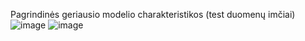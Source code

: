 Pagrindinės geriausio modelio charakteristikos (test duomenų imčiai)
![image](https://github.com/skoniskaune/Projektas_C5361/assets/151195634/26875678-0654-4b2e-ba1b-2b6edccbb051)
![image](https://github.com/skoniskaune/Projektas_C5361/assets/151195634/4433925f-925a-4a62-9625-2eff7da248f1)
